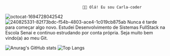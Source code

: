                                       👩‍💻 Olá! Eu sou Carla-coder

![octocat-1694728042542](https://github.com/Carla-coder/Carla-coder/assets/128012862/4df32257-e69b-475f-8dc0-a49bf5204ec2)
![240825331-82f73bdc-f54b-4803-ace4-1c019cb875ab](https://github.com/Carla-coder/Carla-coder/assets/128012862/d76c7002-f2f7-4169-a074-a88bf25dcb34) 
Nunca é tarde para começar algo novo. Estudei Desenvolvimento de Sistemas FullStack na Escola Senai e continuo estrudando por conta própria.
              Seja muito bem vindo(a) ao meu Git.

![Anurag's GitHub stats](https://github-readme-stats.vercel.app/api?username=Carla-coder&show_icons=true&theme=cobalt) ![Top Langs](https://github-readme-stats.vercel.app/api/top-langs/?username=Carla-coder&layout=compact) 



  

